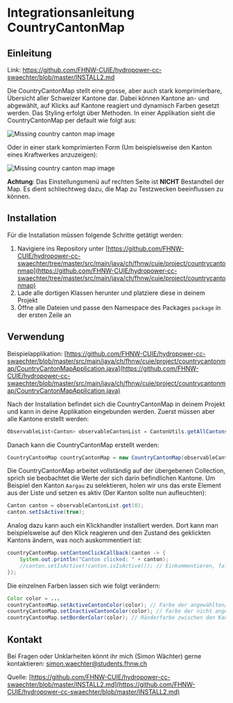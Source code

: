 # Integrationsanleitung CountryCantonMap

## Einleitung

Link: https://github.com/FHNW-CUIE/hydropower-cc-swaechter/blob/master/INSTALL2.md

Die CountryCantonMap stellt eine grosse, aber auch stark komprimierbare, Übersicht aller Schweizer Kantone dar. Dabei können Kantone an- und abgewählt, auf Klicks auf Kantone reagiert und dynamisch Farben gesetzt werden. Das Styling erfolgt über Methoden. In einer Applikation sieht die CountryCantonMap per default wie folgt aus:

![Missing country canton map image](https://github.com/FHNW-CUIE/hydropower-cc-swaechter/blob/master/img/CountryCantonMap1.png?raw=true "CountryCantonMap")

Oder in einer stark komprimierten Form (Um beispielsweise den Kanton eines Kraftwerkes anzuzeigen):

![Missing country canton map image](https://github.com/FHNW-CUIE/hydropower-cc-swaechter/blob/master/img/CountryCantonMap2.png?raw=true "CountryCantonMap")

**Achtung**: Das Einstellungsmenü auf rechten Seite ist **NICHT** Bestandteil der Map. Es dient schliechtweg dazu, die Map zu Testzwecken beeinflussen zu können.
## Installation

Für die Installation müssen folgende Schritte getätigt werden:

1. Navigiere ins Repository unter [https://github.com/FHNW-CUIE/hydropower-cc-swaechter/tree/master/src/main/java/ch/fhnw/cuie/project/countrycantonmap](https://github.com/FHNW-CUIE/hydropower-cc-swaechter/tree/master/src/main/java/ch/fhnw/cuie/project/countrycantonmap)
2. Lade alle dortigen Klassen herunter und platziere diese in deinem Projekt
3. Öffne alle Dateien und passe den Namespace des Packages `package` in der ersten Zeile an

## Verwendung

Beispielapplikation: [https://github.com/FHNW-CUIE/hydropower-cc-swaechter/blob/master/src/main/java/ch/fhnw/cuie/project/countrycantonmap/CountryCantonMapApplication.java](https://github.com/FHNW-CUIE/hydropower-cc-swaechter/blob/master/src/main/java/ch/fhnw/cuie/project/countrycantonmap/CountryCantonMapApplication.java)

Nach der Installation befindet sich die CountryCantonMap in deinem Projekt und kann in deine Applikation eingebunden werden. Zuerst müssen aber alle Kantone erstellt werden:

```java
ObservableList<Canton> observableCantonList = CantonUtils.getAllCantons();
```

Danach kann die CountryCantonMap erstellt werden:

```java
CountryCantonMap countryCantonMap = new CountryCantonMap(observableCantonList);
```

Die CountryCantonMap arbeitet vollständig auf der übergebenen Collection, sprich sie beobachtet die Werte der sich darin befindlichen Kantone. Um Beispiel den Kanton `Aargau` zu selektieren, holen wir uns das erste Element aus der Liste und setzen es aktiv (Der Kanton sollte nun aufleuchten):

```java
Canton canton = observableCantonList.get(0);
canton.setIsActive(true);
```

Analog dazu kann auch ein Klickhandler installiert werden. Dort kann man beispielsweise auf den Klick reagieren und den Zustand des geklickten Kantons ändern, was noch auskommentiert ist:

```java
countryCantonMap.setCantonClickCallback(canton -> {
    System.out.println("Canton clicked: " + canton);
    //canton.setIsActive(!canton.isIsActive()); // Einkommentieren, falls Status des Kantons geändert werden soll
});
```

Die einzelnen Farben lassen sich wie folgt verändern:

```java
Color color = ... 
countryCantonMap.setActiveCantonColor(color); // Farbe der angewählten/aktiven Kantone
countryCantonMap.setInactiveCantonColor(color); // Farbe der nicht angewählten/inaktiven Kantone
countryCantonMap.setBorderColor(color); // Ränderfarbe zwischen den Kantonen
```

## Kontakt

Bei Fragen oder Unklarheiten könnt ihr mich (Simon Wächter) gerne kontaktieren: simon.waechter@students.fhnw.ch

Quelle: [https://github.com/FHNW-CUIE/hydropower-cc-swaechter/blob/master/INSTALL2.md](https://github.com/FHNW-CUIE/hydropower-cc-swaechter/blob/master/INSTALL2.md)
